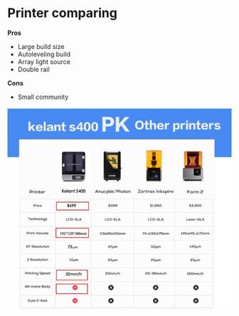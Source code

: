 # Printer comparing

**Pros**
* Large build size
* Autoleveling build
* Array light source
* Double rail

**Cons**
* Small community

<img src="https://github.com/Kelant3D/Kelant-S400/blob/master/web/comparing.jpg" />
 
